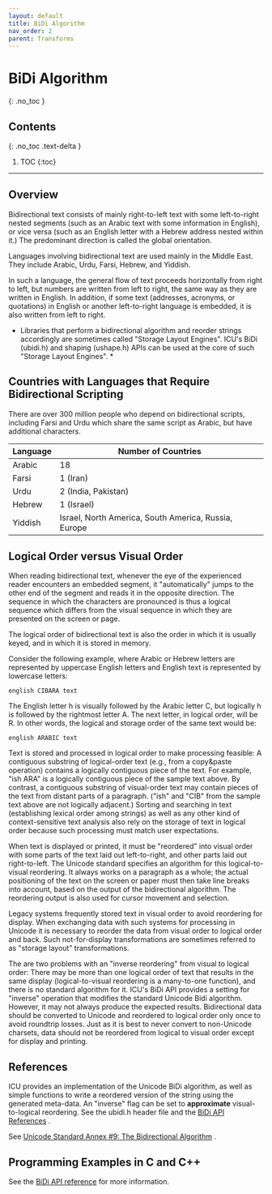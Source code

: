 ```yaml
---
layout: default
title: BiDi Algorithm
nav_order: 2
parent: Transforms
---
```

<!--
© 2020 and later: Unicode, Inc. and others.
License & terms of use: http://www.unicode.org/copyright.html
-->

# BiDi Algorithm
{: .no_toc }

## Contents
{: .no_toc .text-delta }

1. TOC
{:toc}

---

## Overview

Bidirectional text consists of mainly right-to-left text with some left-to-right
nested segments (such as an Arabic text with some information in English), or
vice versa (such as an English letter with a Hebrew address nested within it.)
The predominant direction is called the global orientation.

Languages involving bidirectional text are used mainly in the Middle East. They
include Arabic, Urdu, Farsi, Hebrew, and Yiddish.

In such a language, the general flow of text proceeds horizontally from right to
left, but numbers are written from left to right, the same way as they are
written in English. In addition, if some text (addresses, acronyms, or
quotations) in English or another left-to-right language is embedded, it is also
written from left to right.

* Libraries that perform a bidirectional algorithm and reorder strings
accordingly are sometimes called "Storage Layout Engines". ICU's BiDi (ubidi.h)
and shaping (ushape.h) APIs can be used at the core of such "Storage Layout
Engines". *

## Countries with Languages that Require Bidirectional Scripting

There are over 300 million people who depend on bidirectional scripts, including
Farsi and Urdu which share the same script as Arabic, but have additional
characters.

| Language | Number of Countries |
|----------|------------------------------------------------------|
| Arabic | 18 |
| Farsi | 1 (Iran) |
| Urdu | 2 (India, Pakistan) |
| Hebrew | 1 (Israel) |
| Yiddish | Israel, North America, South America, Russia, Europe |


## Logical Order versus Visual Order

When reading bidirectional text, whenever the eye of the experienced reader
encounters an embedded segment, it "automatically" jumps to the other end of the
segment and reads it in the opposite direction. The sequence in which the
characters are pronounced is thus a logical sequence which differs from the
visual sequence in which they are presented on the screen or page.

The logical order of bidirectional text is also the order in which it is usually
keyed, and in which it is stored in memory.

Consider the following example, where Arabic or Hebrew letters are represented
by uppercase English letters and English text is represented by lowercase
letters:

    english CIBARA text

The English letter h is visually followed by the Arabic letter C, but logically
h is followed by the rightmost letter A. The next letter, in logical order, will
be R. In other words, the logical and storage order of the same text would be:

    english ARABIC text

Text is stored and processed in logical order to make processing feasible: A
contiguous substring of logical-order text (e.g., from a copy&paste operation)
contains a logically contiguous piece of the text. For example, "ish ARA" is a
logically contiguous piece of the sample text above. By contrast, a contiguous
substring of visual-order text may contain pieces of the text from distant parts
of a paragraph. ("ish" and "CIB" from the sample text above are not logically
adjacent.) Sorting and searching in text (establishing lexical order among
strings) as well as any other kind of context-sensitive text analysis also rely
on the storage of text in logical order because such processing must match user
expectations.

When text is displayed or printed, it must be "reordered" into visual order with
some parts of the text laid out left-to-right, and other parts laid out
right-to-left. The Unicode standard specifies an algorithm for this
logical-to-visual reordering. It always works on a paragraph as a whole; the
actual positioning of the text on the screen or paper must then take line breaks
into account, based on the output of the bidirectional algorithm. The reordering
output is also used for cursor movement and selection.

Legacy systems frequently stored text in visual order to avoid reordering for
display. When exchanging data with such systems for processing in Unicode it is
necessary to reorder the data from visual order to logical order and back. Such
not-for-display transformations are sometimes referred to as "storage layout"
transformations.

The are two problems with an "inverse reordering" from visual to logical order:
There may be more than one logical order of text that results in the same
display (logical-to-visual reordering is a many-to-one function), and there is
no standard algorithm for it. ICU's BiDi API provides a setting for "inverse"
operation that modifies the standard Unicode Bidi algorithm. However, it may not
always produce the expected results. Bidirectional data should be converted to
Unicode and reordered to logical order only once to avoid roundtrip losses. Just
as it is best to never convert to non-Unicode charsets, data should not be
reordered from logical to visual order except for display and printing.

## References

ICU provides an implementation of the Unicode BiDi algorithm, as well as simple
functions to write a reordered version of the string using the generated
meta-data. An "inverse" flag can be set to **approximate** visual-to-logical
reordering. See the ubidi.h header file and the [BiDi API
References](https://unicode-org.github.io/icu-docs/apidoc/released/icu4c/ubidi_8h.html) .

See [Unicode Standard Annex #9: The Bidirectional
Algorithm](http://www.unicode.org/unicode/reports/tr9/) .

## Programming Examples in C and C++

See the [BiDi API reference](https://unicode-org.github.io/icu-docs/apidoc/released/icu4c/ubidi_8h.html)
for more information.
